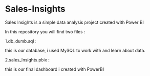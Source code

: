 # Sales-Insights
Sales Insights is a simple data analysis project created with Power BI 






In this repository you will find two files : 

1.db_dumb.sql : 

this is our database, i used MySQL to work with and learn about data. 

2.sales_Insights.pbix : 

this is our final dashboard i created with PowerBI
